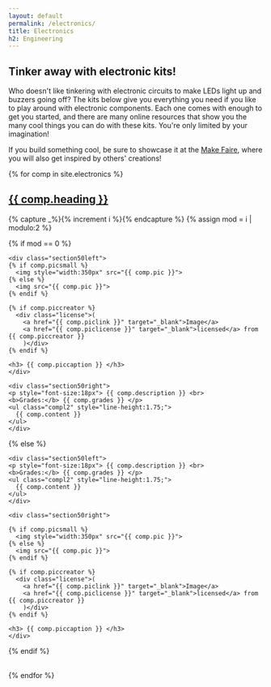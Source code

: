 ```yaml
---
layout: default
permalink: /electronics/
title: Electronics
h2: Engineering
---
```

<section50short>
<h2>Tinker away with electronic kits!</h2>
<p>Who doesn't like tinkering with electronic circuits to make LEDs light up and buzzers going off? The kits below give you everything you need if you like to play around with electronic components. Each one comes with enough to get you started, and there are many online resources that show you the many cool things you can do with these kits. You're only limited by your imagination!</p>
<p>If you build something cool, be sure to showcase it at the <a href="https://makerfaire.com/" target="_blank">Make Faire</a>, where you will also get inspired by others' creations!</p>
</section50short>
{% for comp in site.electronics %}  
<section50> 
  <h2 id="{{ comp.hash }}"><a href="{{ comp.toplink }}" target="_blank">{{ comp.heading }}</a></h2>

  <!-- Use capture to prevent outputting i -->
  {% capture _%}{% increment i %}{% endcapture %}
  {% assign mod = i | modulo:2 %}

  <!-- For even loop runs, put pic to left. Switch for odd -->
  {% if mod == 0 %}

    <div class="section50left">
    {% if comp.picsmall %}
      <img style="width:350px" src="{{ comp.pic }}">
    {% else %}
      <img src="{{ comp.pic }}">
    {% endif %}

    {% if comp.piccreator %}
      <div class="license">(
        <a href="{{ comp.piclink }}" target="_blank">Image</a>
        <a href="{{ comp.piclicense }}" target="_blank">licensed</a> from {{ comp.piccreator }}
        )</div>
    {% endif %}

    <h3> {{ comp.piccaption }} </h3>
    </div>

    <div class="section50right">
    <p style="font-size:18px"> {{ comp.description }} <br>
    <b>Grades:</b> {{ comp.grades }} </p>
    <ul class="compl2" style="line-height:1.75;">
      {{ comp.content }} 
    </ul>
    </div>

  {% else %}

    <div class="section50left">
    <p style="font-size:18px"> {{ comp.description }} <br>
    <b>Grades:</b> {{ comp.grades }} </p>
    <ul class="compl2" style="line-height:1.75;">
      {{ comp.content }} 
    </ul>
    </div>
 
    <div class="section50right">

    {% if comp.picsmall %}
      <img style="width:350px" src="{{ comp.pic }}">
    {% else %}
      <img src="{{ comp.pic }}">
    {% endif %}

    {% if comp.piccreator %}
      <div class="license">(
        <a href="{{ comp.piclink }}" target="_blank">Image</a>
        <a href="{{ comp.piclicense }}" target="_blank">licensed</a> from {{ comp.piccreator }}
        )</div>
    {% endif %}

    <h3> {{ comp.piccaption }} </h3>
    </div>

  {% endif %}

</section50>
<br>
{% endfor %}

